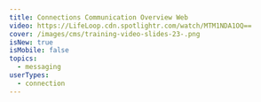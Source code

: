```yaml
---
title: Connections Communication Overview Web
video: https://LifeLoop.cdn.spotlightr.com/watch/MTM1NDA1OQ==
cover: /images/cms/training-video-slides-23-.png
isNew: true
isMobile: false
topics:
  - messaging
userTypes:
  - connection
---
```

